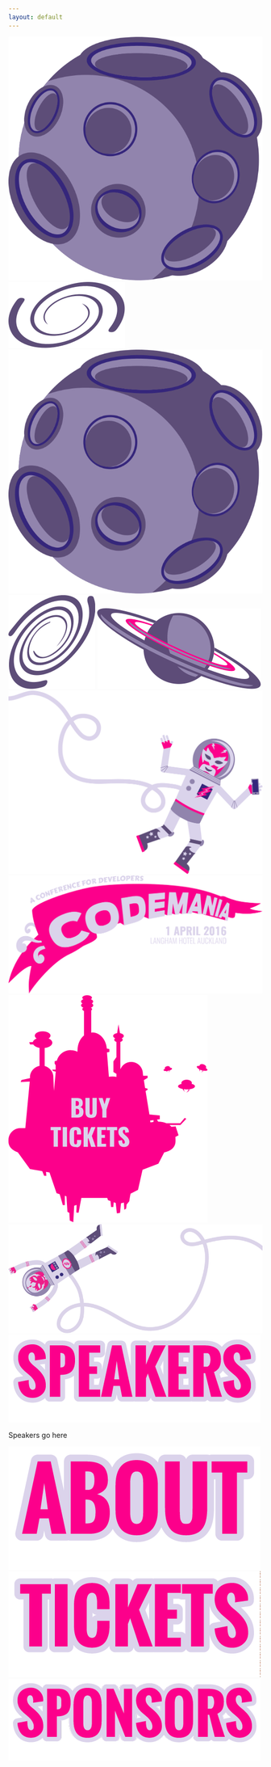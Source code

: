 ```yaml
---
layout: default
---
```

<div class="parallax">
  <div class="parallax__layer parallax__layer--back">
    <div class="stars"></div>
  </div>
  <div class="parallax__layer parallax__layer--deep">
    <div class="stars-deep"></div>
    <img src="/images/2016/asteroid.svg" class="asteroid2 space-object" />
    <img src="/images/2016/swirl_1.svg" class="swirl1 space-object" />
  </div>
  <div class="parallax__layer parallax__layer--objects">
    <img src="/images/2016/asteroid.svg" class="asteroid1 space-object" />
    <img src="/images/2016/swirl_2.svg" class="swirl2 space-object" />
    <img src="/images/2016/planet_1.svg" class="planet1 space-object" />
  </div>
  <div class="parallax__layer parallax__layer--base">
    <div class="row">
    <div class="col-md-1 col-sm-1 hidden-xs">
      <!-- 1/12 width column on medium and small screens, hidden on x-small -->
      <img src="/images/2016/luchanaut_1.svg" class="luchanaut" />
    </div>
      <!-- 8/12 width column on medium and small screens, 9/12 width on x-small -->
      <div class="col-md-8 col-sm-8 col-xs-9">
        <img src="/images/2016/masthead.svg" class="masthead" id="masthead" />
      </div>
      <div class="col-md-2 col-sm-2 col-xs-3">
        <img src="/images/2016/buy-tickets.svg" class="buytickets" />
      </div>
      <div class="col-md-1 col-sm-1 hidden-xs">
        <img src="/images/2016/luchanaut_2.svg" class="luchanaut2" />
      </div>
    </div>
    <div class="row">
      <div class="col-md-10 col-md-offset-1 col-xs-12">
        <img src="/images/2016/title_speakers.png" class="titleImage" id="speakers"/>
        <div><p>Speakers go here</p></div>
      </div>
    </div>
    <div class="row">
      <div class="col-md-10 col-md-offset-1 col-xs-12">
        <img src="/images/2016/title_about.png" class="titleImage" id="about" />
      </div>
    </div>
    <div class="row">
      <div class="col-md-10 col-md-offset-1 col-xs-12">
        <img src="/images/2016/title_tickets.png" class="titleImage" id="tickets" />
      </div>
    </div>
    <div class="row">
      <div class="col-md-10 col-md-offset-1 col-xs-12">
        <img src="/images/2016/title_sponsors.png" class="titleImage" id="sponsors" />
      </div>
    </div>
  </div>
</div>